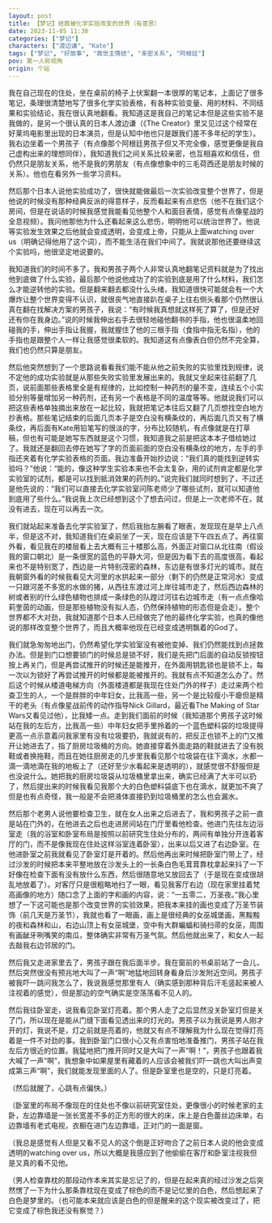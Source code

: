 ```yaml
---
layout: post
title: 【梦记】拯救被化学实验改变的世界（有意思）
date: 2023-11-05 11:30
categories: ["梦记"]
characters: ["渡边谦", "Kate"]
tags: ["梦记", "好故事", "救世主情结", "亲密关系", "阿根廷"]
pov: 第一人称视角
origin: 个站
---
```


我在自己现在的住处，坐在桌前的椅子上伏案翻一本很厚的笔记本，上面记了很多笔记，条理很清楚地写了很多化学实验表格，有各种实验变量、用的材料、不同结果和实验结论，我在很认真地翻看。我知道这是我自己的笔记本但是这些实验不是我做的，是另一个很认真的日本人渡边谦（《The Creator》里又见过这个经常在好莱坞电影里出现的日本演员，但是认知中他也只是跟我们差不多年纪的学生）。我右边坐着一个男孩子（有点像那个阿根廷男孩子但又不完全像，感觉更像是我自己虚构出来的理想同伴），我知道我们之间关系比较亲密，也互相喜欢和信任，但仍然只是朋友关系，他不是我的男朋友（有点像想象中的三毛荷西还是朋友时候的关系）。他也在看另外一些学习资料。

然后那个日本人说他实验成功了，很快就能做最后一次实验改变整个世界了，但是他说的时候没有那种经典反派的得意样子，反而看起来有点悲伤（他不在我们这个房间，但是在说话的时候我感觉我能看见他整个人和面目表情，感觉有点像星战的全息视频）。我问他那他为什么还看起来这么悲伤，明明他可以统治世界了。他说等实验发生效果之后他就会变成透明，会变成上帝，只能从上面watching over us（明确记得他用了这个词），而不能生活在我们中间了。我就说那他还要继续这个实验吗，他很坚定地说要的。

我知道我们的时间不多了，我和男孩子两个人非常认真地翻笔记资料就是为了找出他到底做了什么实验，最后那个他说他成功了的实验到底是用了什么材料，我们怎么才能逆转他的实验。但是翻来翻去都没什么头绪，我知道很快可能就会有一个大爆炸让整个世界变得不认识，就很丧气地直接趴在桌子上往右侧头看那个仍然很认真在翻在找解决方案的男孩子，我说：“有时候我真想就这样死了算了，但是还好还有你在我身边。”说的时候我伸出右手去很轻地碰他翻书的手指，他也很温柔地回碰我的手，伸出手指让我握，我就握住了他的三根手指（食指中指无名指），他的手指也是跟整个人一样让我感觉很柔软的。我知道这有点像表白但仍然不完全算，我们也仍然只算是朋友。

然后他突然想到了一个思路说看看我们能不能从他之前失败的实验里找到规律，说不定他的成功实验就是从那些失败实验里发展出来的。我就又坐起来往前翻了几页，说前面那些表格里全是有规律的，比如控制一种药剂的量不变，连续五个小实验分别等量增加另一种药剂，还有另一个表格是不同的温度等等。他就说我们可以把这些表格单独摘出来放在一起比较，我就把笔记本往后又翻了几页想找空白地方抄表格。那些笔记结束的后面几页本子是空白没有横条纹的，再后面几页又有了横条纹，再后面有Kate用铅笔写的很淡的字，分布比较随机，有点像就是在打草稿，但也有可能是她写东西就是这个习惯，我知道我之前是把这本本子借给她过了。我就还是翻回去停在她写了字的页面前面的空白没有横条纹的地方，左手的手指还夹着有化学实验表格的页面。我边准备开始抄边说：“我们真的能找到逆转实验吗？”他说：“能的，像这种学生实验本来也不会太复杂，用的试剂肯定都是化学实验室的试剂，都是可以找到抵消效果的药剂的。”说完我们就同时想到了，不过还是他先说的：“我们可以直接去化学实验室问陈老师少了哪些试剂，就可以知道他到底用了些什么。”我说我上次已经想到这个了想去问过，但是上一次老师不在，就没有进去，现在可以再去一次。

我们就站起来准备去化学实验室了，然后我抬左腕看了眼表，发现现在是早上八点半，但是这不对，我知道我们在桌前坐了一天，现在应该是下午四五点了。再往窗外看，看见我在的楼层看上去大概有三十楼那么高，外面正对窗口从北往南（假设我的窗口朝北）是一条很宽的蓝色的平静大河，但是因为看下去的高度很高，看起来也不是特别宽了，西边是一片特别茂密的森林，东边是有很多灯光的城市。就在我朝窗外看的时候我看见大河里的水拱起来一部分（剩下的仍然是正常河水）变成一只跟河差不多宽的水做的猪，从西往东渡过河上岸往城市走了，然后西边森林的树或者别的什么绿色植物也排成一条绿色的队蹚过河往右边城市走（有一点点像哈莉奎茵的动画，但是那些植物没有拟人态，仍然保持植物的形态但是会走）。整个世界都不大对劲，我就知道那个日本人已经做完了他的最终化学实验，也真的像他说的那样改变整个世界了，而且大概率他现在已经变成透明飘着的God了。

我们就急匆匆地出门，仍然希望化学实验室没有被他变掉、我们仍然能找到点拯救办法。但是到门口想要锁门的时候总是锁不好，我们是先把门后面的自动反锁按钮按上再关门，但是再尝试推开的时候还是能推开，在外面用钥匙锁也是锁不上，每一次以为锁好了再尝试推开的时候都是能被推开的。我就有点不知道怎么办了。然后这个时候从楼道电梯方向（外面楼道都是我现在住处门外的样子）走过来两个检查卫生的人，一个是胖胖的中年妇女，比我高一些，另一个是比较瘦小干瘪但是精干的老头（有点像星战前传的动作指导Nick Gillard，最近看The Making of Star Wars又看见过他），比我矮一点。走到我们面前的时候（我知道那个男孩子这时候站在我的左后方，比我高一些）中年妇女把手里拎着的一个蓝色塑料袋的垃圾提得更高一点示意着问我家里有没有垃圾要扔，我就说有的，把反正也锁不上的门又推开让她进去了，指了厨房垃圾桶的方向。她直接穿着外面走路的鞋就进去了没有脱鞋或者换拖鞋，而且在她往厨房走的几步里我看见那个垃圾袋在往下滴水，水都一滴一滴地滴在我的地板上了（还好至少水看起来是透明的），就感觉很不舒服但是也没说什么。她把我的厨房垃圾袋从垃圾桶里拿出来，确实已经满了大半可以扔了，然后提出来的时候我看见我那个大的白色塑料袋底下也在滴水，就更加不爽了但是也有点奇怪，我一般是不会把液体直接扔到垃圾桶里的怎么也会漏水。

然后那个老男人说他要检查卫生，就在女人出来之后进去了，我和男孩子之前一直是站在门外的，在他进去之后也走进房间站在门厅里看他检查。他进门先往左边浴室走（我的浴室和卧室布局是按照以前研究生住处分布的，两间有单独分开连着客厅的门，而不是像我现在住处这样浴室连着卧室），出来以后又进了右边卧室。在他进卧室之前我就看见了卧室灯是开着的。然后他再出来时候把卧室门带上了，经过沙发的时候把本来平整地放在沙发头上的一长条白色毛茸茸靠枕拿起来抖了一下好像在检查下面有没有放什么东西，然后很随意地又放回去了（于是现在变成很胡乱地放着了）。对客厅只是很粗略地扫了一眼，看见我客厅右边（现在家里挂着梵高画像的地方）随口念了上面的字和画的内容，说：“一五零二，万圣夜。”我心里想了一下这可能也是那个改变世界的实验效果，把我本来挂的画也变成了万圣节装饰（前几天是万圣节），我就也看了一眼画，画上是很经典的女巫城堡画，黑黢黢的夜和森林和山，右边山顶上有女巫城堡，空中有大群蝙蝠和骑扫帚的女巫，周围有画龇牙咧嘴笑的南瓜，整体确实非常有万圣气氛。然后他就出来了，和女人一起去敲我右边邻居的门。

然后我又走进家里去了，男孩子跟在我后面半步。我在窗前的书桌前站了一会儿，然后突然很没有预兆地大叫了一声“啊”地猛地回转身看身后沙发附近空间。男孩子被我吓一跳问我怎么了，我说我感觉那里有人（确实感到那种背后汗毛竖起来被人注视着的感觉），但是那边的空气确实是空荡荡看不见人的。

然后我往卧室走，说我看见卧室灯亮着。那个男人走了之后显然没关卧室灯但是关了门，所以现在是能从门缝下面看见透出来的灯光的。男孩子以为我说是男人刚才开的灯，我说不是，灯之前就是亮着的，他就又有点不理解我为什么现在觉得灯亮着是一件不对劲的事。我到卧室门口很小心又有点害怕地准备推门，男孩子站在我左后方很近的位置。我猛地把门推开同时又是大叫了一声“啊！”，男孩子也跟着我大喊了一声“啊”，我想象中如果屋里有藏着的人应该会被我们吓一跳也大叫出声变成第三声“啊”，我们就能发现里面的人了。但是卧室里也是空的，只是灯亮着。

（然后就醒了，心跳有点偏快。）

（卧室里的布局不像现在的住处也不像以前研究室住处，更像很小的时候老家的主卧，左边靠墙是一张长宽差不多的正方形的很大的床，床上是白色蕾丝边床单，右边靠墙有老式电视，衣橱在进门左边靠墙，正对门的一面是窗。

（我总是感觉有人但是又看不见人的这个倒是正好吻合了之前日本人说的他会变成透明的watching over us，所以大概是我感应到了他偷偷在客厅和卧室注视我但是又真的看不见他。

（男人检查靠枕的那段动作本来其实是忘记了的，但是在起来真的经过沙发之后突然愣了一下为什么那条靠枕现在变成了棕色的而不是记忆里的白色，然后想起来了白色是梦里的。（也可能本来就应该是白色的但是醒来的这个现实被改变过了，把它变成了棕色我还没有察觉？）
